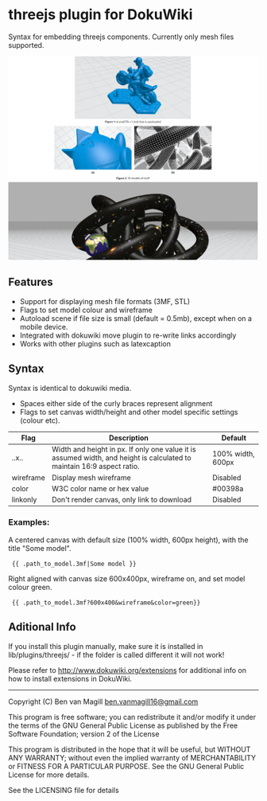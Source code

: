 # threejs plugin for DokuWiki

Syntax for embedding threejs components. Currently only mesh files supported. 

![Example output](example.png "Example output")


## Features

 - Support for displaying mesh file formats (3MF, STL)
 - Flags to set model colour and wireframe
 - Autoload scene if file size is small (default = 0.5mb), except when on a mobile device.
 - Integrated with dokuwiki move plugin to re-write links accordingly
 - Works with other plugins such as latexcaption

## Syntax
Syntax is identical to dokuwiki media.
 - Spaces either side of the curly braces represent alignment
 - Flags to set canvas width/height and other model specific settings (colour etc).
 
|Flag|Description  | Default
|--|--|--|
| ..x.. | Width and height in px. If only one value it is assumed width, and height is calculated to maintain 16:9 aspect ratio.  | 100% width, 600px |
| wireframe | Display mesh wireframe | Disabled | 
| color | W3C color name or hex value | #00398a |
| linkonly | Don't render canvas, only link to download | Disabled |


### Examples:
A centered canvas with default size (100% width, 600px height), with the title "Some model".

     {{ .path_to_model.3mf|Some model }}

Right aligned with canvas size 600x400px, wireframe on, and set model colour green.

     {{ .path_to_model.3mf?600x400&wireframe&color=green}}

## Aditional Info

If you install this plugin manually, make sure it is installed in
lib/plugins/threejs/ - if the folder is called different it
will not work!

Please refer to http://www.dokuwiki.org/extensions for additional info
on how to install extensions in DokuWiki.

----
Copyright (C) Ben van Magill <ben.vanmagill16@gmail.com>

This program is free software; you can redistribute it and/or modify
it under the terms of the GNU General Public License as published by
the Free Software Foundation; version 2 of the License

This program is distributed in the hope that it will be useful,
but WITHOUT ANY WARRANTY; without even the implied warranty of
MERCHANTABILITY or FITNESS FOR A PARTICULAR PURPOSE.  See the
GNU General Public License for more details.

See the LICENSING file for details
